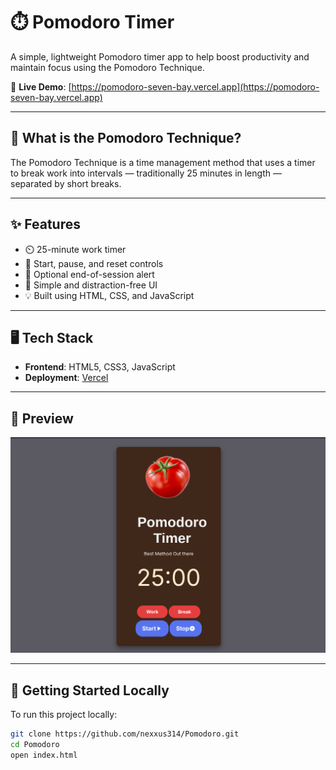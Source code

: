 # ⏱️ Pomodoro Timer

A simple, lightweight Pomodoro timer app to help boost productivity and maintain focus using the Pomodoro Technique.

🚀 **Live Demo**: [https://pomodoro-seven-bay.vercel.app](https://pomodoro-seven-bay.vercel.app)

---

## 🧠 What is the Pomodoro Technique?

The Pomodoro Technique is a time management method that uses a timer to break work into intervals — traditionally 25 minutes in length — separated by short breaks.

---

## ✨ Features

- ⏲️ 25-minute work timer
- 🛑 Start, pause, and reset controls
- 🔔 Optional end-of-session alert
- 🔁 Simple and distraction-free UI
- 💡 Built using HTML, CSS, and JavaScript

---

## 🖥️ Tech Stack

- **Frontend**: HTML5, CSS3, JavaScript
- **Deployment**: [Vercel](https://vercel.com)

---

## 📸 Preview

![Pomodoro Screenshot](https://github.com/nexxus314/Pomodoro/blob/main/pomodorodemo.png)  


---

## 📁 Getting Started Locally

To run this project locally:

```bash
git clone https://github.com/nexxus314/Pomodoro.git
cd Pomodoro
open index.html
